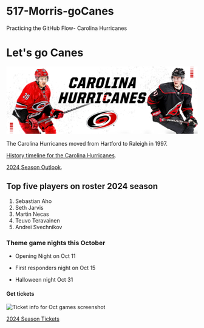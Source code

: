 # 517-Morris-goCanes
Practicing the GitHub Flow- Carolina Hurricanes
# Let's go Canes

![Carolina Hurricanes photo from PNC website featuring players in red jerseys and white jerseys](Hurricanesimages/Canes-Team-Page-PNC.png)

The Carolina Hurricanes moved from Hartford to Raleigh in 1997. 

[History timeline for the Carolina Hurricanes](https://historytimelines.co/timeline/carolina-hurricanes-nhl).

[2024 Season Outlook](https://historytimelines.co/timeline/carolina-hurricanes-nhl).

## Top five players on roster 2024 season

1. Sebastian Aho
2. Seth Jarvis
3. Martin Necas
4. Teuvo Teravainen
5. Andrei Svechnikov

### Theme game nights this October
- Opening Night on Oct 11
* First responders night on Oct 15
+ Halloween night Oct 31

#### Get tickets
![Ticket info for Oct games screenshot](Tickets.png)

[2024 Season Tickets](https://www.nhl.com/hurricanes/tickets/)

